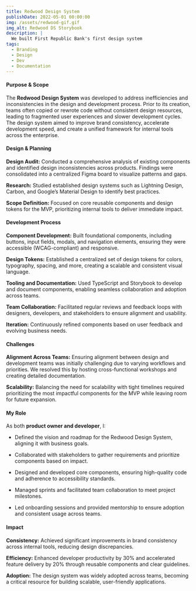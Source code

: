 ```yaml
---
title: Redwood Design System
publishDate: 2022-05-01 00:00:00
img: /assets/redwood-gif.gif
img_alt: Redwood DS Storybook
description: |
  We built First Republic Bank's first design system
tags:
  - Branding
  - Design
  - Dev
  - Documentation
---
```


#### Purpose & Scope

The **Redwood Design System** was developed to address inefficiencies and inconsistencies in the design and development process. Prior to its creation, teams often copied or rewrote code without consistent design resources, leading to fragmented user experiences and slower development cycles. The design system aimed to improve brand consistency, accelerate development speed, and create a unified framework for internal tools across the enterprise.

#### Design & Planning

**Design Audit:** Conducted a comprehensive analysis of existing components and identified design inconsistencies across products. Findings were consolidated into a centralized Figma board to visualize patterns and gaps.

**Research:** Studied established design systems such as Lightning Design, Carbon, and Google’s Material Design to identify best practices.

**Scope Definition:** Focused on core reusable components and design tokens for the MVP, prioritizing internal tools to deliver immediate impact.

#### Development Process

**Component Development:** Built foundational components, including buttons, input fields, modals, and navigation elements, ensuring they were accessible (WCAG-compliant) and responsive.

**Design Tokens:** Established a centralized set of design tokens for colors, typography, spacing, and more, creating a scalable and consistent visual language.

**Tooling and Documentation:** Used TypeScript and Storybook to develop and document components, enabling seamless collaboration and adoption across teams.

**Team Collaboration:** Facilitated regular reviews and feedback loops with designers, developers, and stakeholders to ensure alignment and usability.

**Iteration:** Continuously refined components based on user feedback and evolving business needs.

#### Challenges

**Alignment Across Teams:** Ensuring alignment between design and development teams was initially challenging due to varying workflows and priorities. We resolved this by hosting cross-functional workshops and creating detailed documentation.

**Scalability:** Balancing the need for scalability with tight timelines required prioritizing the most impactful components for the MVP while leaving room for future expansion.

#### My Role

As both **product owner and developer**, I:

- Defined the vision and roadmap for the Redwood Design System, aligning it with business goals.

- Collaborated with stakeholders to gather requirements and prioritize components based on impact.

- Designed and developed core components, ensuring high-quality code and adherence to accessibility standards.

- Managed sprints and facilitated team collaboration to meet project milestones.

- Led onboarding sessions and provided mentorship to ensure adoption and consistent usage across teams.

#### Impact

**Consistency:** Achieved significant improvements in brand consistency across internal tools, reducing design discrepancies.

**Efficiency:** Enhanced developer productivity by 30% and accelerated feature delivery by 20% through reusable components and clear guidelines.

**Adoption:** The design system was widely adopted across teams, becoming a critical resource for building scalable, user-friendly applications.
